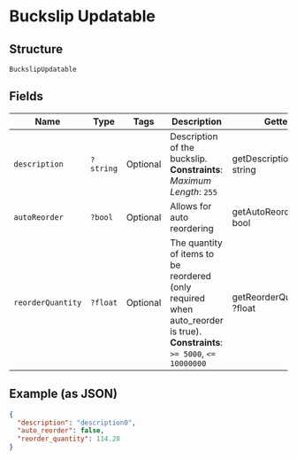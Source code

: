 
# Buckslip Updatable

## Structure

`BuckslipUpdatable`

## Fields

| Name | Type | Tags | Description | Getter | Setter |
|  --- | --- | --- | --- | --- | --- |
| `description` | `?string` | Optional | Description of the buckslip.<br>**Constraints**: *Maximum Length*: `255` | getDescription(): ?string | setDescription(?string description): void |
| `autoReorder` | `?bool` | Optional | Allows for auto reordering | getAutoReorder(): ?bool | setAutoReorder(?bool autoReorder): void |
| `reorderQuantity` | `?float` | Optional | The quantity of items to be reordered (only required when auto_reorder is true).<br>**Constraints**: `>= 5000`, `<= 10000000` | getReorderQuantity(): ?float | setReorderQuantity(?float reorderQuantity): void |

## Example (as JSON)

```json
{
  "description": "description0",
  "auto_reorder": false,
  "reorder_quantity": 114.28
}
```

